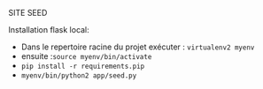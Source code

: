 SITE SEED

Installation flask local:
 - Dans le repertoire racine du projet exécuter : `virtualenv2 myenv ` 
 - ensuite :`source myenv/bin/activate `
 - `pip install -r requirements.pip`
 - `myenv/bin/python2 app/seed.py `  
